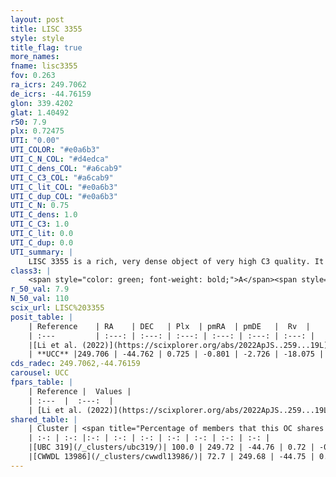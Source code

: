 ```yaml
---
layout: post
title: LISC 3355
style: style
title_flag: true
more_names: 
fname: lisc3355
fov: 0.263
ra_icrs: 249.7062
de_icrs: -44.76159
glon: 339.4202
glat: 1.40492
r50: 7.9
plx: 0.72475
UTI: "0.00"
UTI_COLOR: "#e0a6b3"
UTI_C_N_COL: "#d4edca"
UTI_C_dens_COL: "#a6cab9"
UTI_C_C3_COL: "#a6cab9"
UTI_C_lit_COL: "#e0a6b3"
UTI_C_dup_COL: "#e0a6b3"
UTI_C_N: 0.75
UTI_C_dens: 1.0
UTI_C_C3: 1.0
UTI_C_lit: 0.0
UTI_C_dup: 0.0
UTI_summary: |
    LISC 3355 is a rich, very dense object of very high C3 quality. It was recently reported in the literature.<br><br><span style="color: #99180f; font-weight: bold;">Warning: </span>This is very likely a duplicate object, which shares a large percentage of members with at least one previously reported entry.
class3: |
    <span style="color: green; font-weight: bold;">A</span><span style="color: green; font-weight: bold;">A</span>
r_50_val: 7.9
N_50_val: 110
scix_url: LISC%203355
posit_table: |
    | Reference    | RA    | DEC   | Plx  | pmRA  | pmDE   |  Rv  |
    | :---         | :---: | :---: | :---: | :---: | :---: | :---: |
    |[Li et al. (2022)](https://scixplorer.org/abs/2022ApJS..259...19L) | 249.7 | -44.785 | 0.715 | -0.797 | -2.729 | -- |
    | **UCC** |249.706 | -44.762 | 0.725 | -0.801 | -2.726 | -18.075 | 
cds_radec: 249.7062,-44.76159
carousel: UCC
fpars_table: |
    | Reference |  Values |
    | :---  |  :---:  |
    | [Li et al. (2022)](https://scixplorer.org/abs/2022ApJS..259...19L) | `E(V-I)=0.53, m-M=9.45, Age=0.9, Z=0.004, fbin=0.39` |
shared_table: |
    | Cluster | <span title="Percentage of members that this OC shares with the ones listed">%</span>   | RA   | DEC   | Plx   | pmRA  | pmDE  | Rv | UTI |
    | :-: | :-: |:-: | :-: | :-: | :-: | :-: | :-: | :-: |
    |[UBC 319](/_clusters/ubc319/)| 100.0 | 249.72 | -44.76 | 0.72 | -0.79 | -2.73 | -18.07 |0.8 |
    |[CWWDL 13986](/_clusters/cwwdl13986/)| 72.7 | 249.68 | -44.75 | 0.72 | -0.79 | -2.73 | -22.37 |0.0 |
---
```

